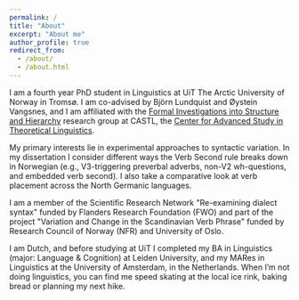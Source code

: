 ```yaml
---
permalink: /
title: "About"
excerpt: "About me"
author_profile: true
redirect_from: 
  - /about/
  - /about.html
---
```


I am a fourth year PhD student in Linguistics at UiT The Arctic University of Norway in Tromsø. I am co-advised by Björn Lundquist and Øystein Vangsnes, and I am affiliated with the [Formal Investigations into Structure and Hierarchy](https://site.uit.no/castlfish/) research group at CASTL, the [Center for Advanced Study in Theoretical Linguistics](https://site.uit.no/castl/). 

My primary interests lie in experimental approaches to syntactic variation. In my dissertation I consider different ways the Verb Second rule breaks down in Norwegian (e.g., V3-triggering preverbal adverbs, non-V2 wh-questions, and embedded verb second). I also take a comparative look at verb placement across the North Germanic languages.

I am a member of the Scientific Research Network "Re-examining dialect syntax" funded by Flanders Research Foundation (FWO) and part of the project "Variation and Change in the Scandinavian Verb Phrase" funded by Research Council of Norway (NFR) and University of Oslo. 

I am Dutch, and before studying at UiT I completed my BA in Linguistics (major: Language & Cognition) at Leiden University, and my MARes in Linguistics at the University of Amsterdam, in the Netherlands. When I’m not doing linguistics, you can find me speed skating at the local ice rink, baking bread or planning my next hike.
